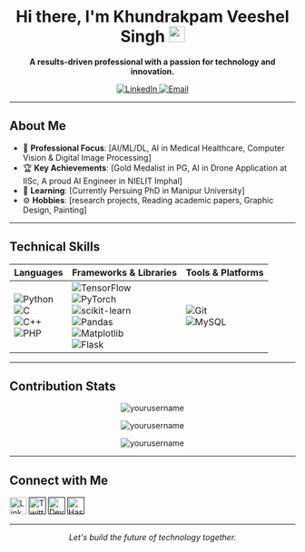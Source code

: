 <h1 align="center">Hi there, I'm Khundrakpam Veeshel Singh <img src="https://media.giphy.com/media/hvRJCLFzcasrR4ia7z/giphy.gif" width="28"></h1>
<p align="center">
  <b>A results-driven professional with a passion for technology and innovation.</b>
</p>

<p align="center">
  <a href="https://www.linkedin.com/in/khundrakpam-veeshel-singh-644643128/">
    <img alt="LinkedIn" src="https://img.shields.io/badge/-LinkedIn-blue?style=flat&logo=linkedin&logoColor=white" />
  </a>
  <a href="mailto:vslkhun@gmail.com">
    <img alt="Email" src="https://img.shields.io/badge/-Email-c14438?style=flat&logo=Gmail&logoColor=white" />
  </a>

</p>

---

## About Me

- 🎯 **Professional Focus**: [AI/ML/DL, AI in Medical Healthcare, Computer Vision & Digital Image Processing]  
- 🏆 **Key Achievements**: [Gold Medalist in PG, AI in Drone Application at IISc, A proud AI Engineer in NIELIT Imphal]  
- 🌱 **Learning**: [Currently Persuing PhD in Manipur University]  
- ⚙️ **Hobbies**: [research projects, Reading academic papers, Graphic Design, Painting]  


---
## Technical Skills

| **Languages**                                                                                       | **Frameworks & Libraries**                                                                                                                           | **Tools & Platforms**                                                                     |
|-----------------------------------------------------------------------------------------------------|------------------------------------------------------------------------------------------------------------------------------------------------------|-------------------------------------------------------------------------------------------|
| ![Python](https://img.shields.io/badge/Python-3776AB?style=flat&logo=python&logoColor=white) <br> ![C](https://img.shields.io/badge/C-00599C?style=flat&logo=c&logoColor=white) <br> ![C++](https://img.shields.io/badge/C%2B%2B-00599C?style=flat&logo=c%2B%2B&logoColor=white) <br> ![PHP](https://img.shields.io/badge/PHP-777BB4?style=flat&logo=php&logoColor=white) | ![TensorFlow](https://img.shields.io/badge/TensorFlow-FF6F00?style=flat&logo=tensorflow&logoColor=white) <br> ![PyTorch](https://img.shields.io/badge/PyTorch-EE4C2C?style=flat&logo=PyTorch&logoColor=white) <br> ![scikit-learn](https://img.shields.io/badge/scikit--learn-F7931E?style=flat&logo=scikit-learn&logoColor=white) <br> ![Pandas](https://img.shields.io/badge/Pandas-150458?style=flat&logo=pandas&logoColor=white) <br> ![Matplotlib](https://img.shields.io/badge/Matplotlib-11557c?style=flat&logo=Matplotlib&logoColor=white) <br> ![Flask](https://img.shields.io/badge/Flask-000000?style=flat&logo=flask&logoColor=white) | ![Git](https://img.shields.io/badge/Git-F05032?style=flat&logo=git&logoColor=white) <br>![MySQL](https://img.shields.io/badge/MySQL-4479A1?style=flat&logo=mysql&logoColor=white) |

---

## Contribution Stats

<p align="center">
  <img align="center" src="https://github-readme-stats.vercel.app/api?username=yourusername&show_icons=true&theme=default" alt="yourusername" />
</p>

<p align="center">
  <img align="center" src="https://github-readme-streak-stats.herokuapp.com?user=yourusername&theme=default" alt="yourusername" />
</p>

<p align="center">
  <img align="center" src="https://github-readme-stats.vercel.app/api/top-langs/?username=yourusername&layout=compact&theme=default" alt="yourusername" />
</p>

---

## Connect with Me

[<img alt="LinkedIn" height="30" src="https://img.shields.io/badge/-LinkedIn-blue?style=flat&logo=linkedin&logoColor=white" />](https://www.linkedin.com/in/khundrakpam-veeshel-singh-644643128/)
[<img alt="Twitter" height="30" src="https://img.shields.io/badge/-Twitter-1DA1F2?style=flat&logo=twitter&logoColor=white" />]()
[<img alt="Dev.to" height="30" src="https://img.shields.io/badge/-Dev.to-0A0A0A?style=flat&logo=dev.to&logoColor=white" />]()
[<img alt="Hashnode" height="30" src="https://img.shields.io/badge/-Hashnode-2962FF?style=flat&logo=hashnode&logoColor=white" />]()

---

<p align="center">
  <i>Let's build the future of technology together.</i>
</p>
